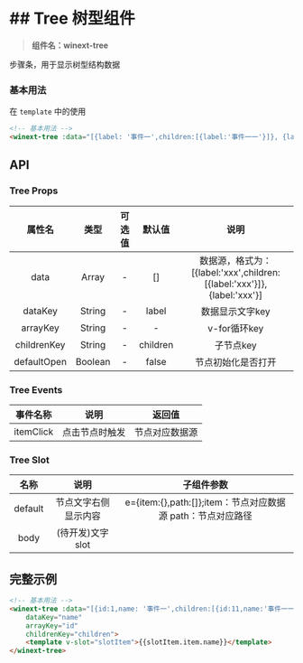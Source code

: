 # ## Tree 树型组件
> **组件名：winext-tree**


步骤条，用于显示树型结构数据

### 基本用法

在 ``template`` 中的使用

```html
<!-- 基本用法 -->
<winext-tree :data="[{label: '事件一',children:[{label:'事件一一'}]}, {label: '事件二'}]"></winext-tree>

```


## API

### Tree Props

|属性名					|类型		|	可选值				|默认值		|说明|
|:-:					|:-:		|	:-:					|:-:		|:-:|
|data					|Array		|	-					|[]			|数据源，格式为：[{label:'xxx',children:[{label:'xxx'}]},{label:'xxx'}]|
|dataKey	            |String		|	-					|label		|数据显示文字key|
|arrayKey				|String		|	-					|-			|v-for循环key|
|childrenKey			|String		|	-					|children	|子节点key|
|defaultOpen			|Boolean	|	-					|false		|节点初始化是否打开|


### Tree Events

|事件名称	|说明				|返回值			|
|:-:		|:-:				|:-:			|
|itemClick	|点击节点时触发		|节点对应数据源	|

### Tree Slot

|名称		|说明					|子组件参数					|
|:-:		|:-:					|:-:						|
|default	|节点文字右侧显示内容	|e={item:{},path:[]};item：节点对应数据源 path：节点对应路径	|
|body		|(待开发)文字slot		|							|


## 完整示例

```html
<!-- 基本用法 -->
<winext-tree :data="[{id:1,name: '事件一',children:[{id:11,name:'事件一一'}]}, {id:2,name: '事件二'}]"
	dataKey="name"
	arrayKey="id"
	childrenKey="children">
	<template v-slot="slotItem">{{slotItem.item.name}}</template>
</winext-tree>

```